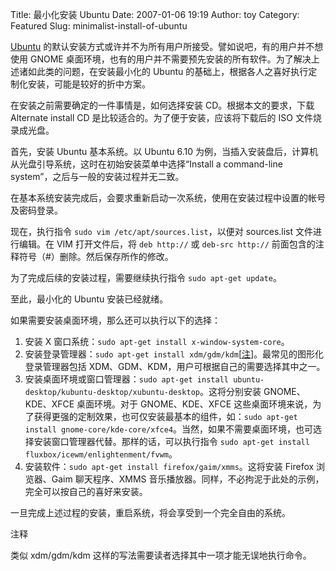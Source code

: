 Title: 最小化安装 Ubuntu
Date: 2007-01-06 19:19
Author: toy
Category: Featured
Slug: minimalist-install-of-ubuntu

[Ubuntu](http://www.ubuntu.com/)
的默认安装方式或许并不为所有用户所接受。譬如说吧，有的用户并不想使用
GNOME
桌面环境，也有的用户并不需要预先安装的所有软件。为了解决上述诸如此类的问题，在安装最小化的
Ubuntu 的基础上，根据各人之喜好执行定制化安装，可能是较好的折中方案。

在安装之前需要确定的一件事情是，如何选择安装 CD。根据本文的要求，下载
Alternate install CD 是比较适合的。为了便于安装，应该将下载后的 ISO
文件烧录成光盘。

首先，安装 Ubuntu 基本系统。以 Ubuntu 6.10
为例，当插入安装盘后，计算机从光盘引导系统，这时在初始安装菜单中选择“Install
a command-line system”，之后与一般的安装过程并无二致。

在基本系统安装完成后，会要求重新启动一次系统，使用在安装过程中设置的帐号及密码登录。

现在，执行指令 `sudo vim /etc/apt/sources.list`，以便对 sources.list
文件进行编辑。在 VIM 打开文件后，将 `deb http://` 或 `deb-src http://`
前面包含的注释符号（#）删除。然后保存所作的修改。

为了完成后续的安装过程，需要继续执行指令 `sudo apt-get update`。

至此，最小化的 Ubuntu 安装已经就绪。

如果需要安装桌面环境，那么还可以执行以下的选择：

1.  安装 X 窗口系统：`sudo apt-get install x-window-system-core`。
2.  安装登录管理器：`sudo apt-get install xdm/gdm/kdm`[[注](#comment)]。最常见的图形化登录管理器包括
    XDM、GDM、KDM，用户可根据自己的需要选择其中之一。
3.  安装桌面环境或窗口管理器：`sudo apt-get install ubuntu-desktop/kubuntu-desktop/xubuntu-desktop`。这将分别安装
    GNOME、KDE、XFCE 桌面环境。对于 GNOME、KDE、XFCE
    这些桌面环境来说，为了获得更强的定制效果，也可仅安装最基本的组件，如：`sudo apt-get install gnome-core/kde-core/xfce4`。当然，如果不需要桌面环境，也可选择安装窗口管理器代替。那样的话，可以执行指令
    `sudo apt-get install fluxbox/icewm/enlightenment/fvwm`。
4.  安装软件：`sudo apt-get install firefox/gaim/xmms`。这将安装 Firefox
    浏览器、Gaim 聊天程序、XMMS
    音乐播放器。同样，不必拘泥于此处的示例，完全可以按自己的喜好来安装。

一旦完成上述过程的安装，重启系统，将会享受到一个完全自由的系统。

注释

类似 xdm/gdm/kdm 这样的写法需要读者选择其中一项才能无误地执行命令。
